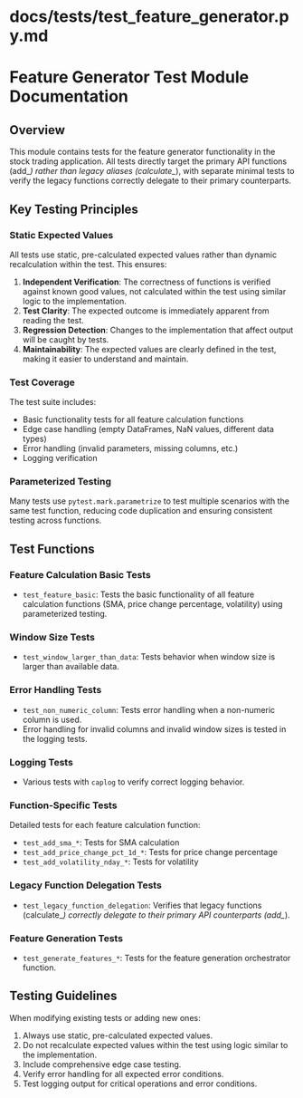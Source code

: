 # docs/tests/test_feature_generator.py.md

# Feature Generator Test Module Documentation

## Overview
This module contains tests for the feature generator functionality in the stock trading application. All tests directly target the primary API functions (add_*) rather than legacy aliases (calculate_*), with separate minimal tests to verify the legacy functions correctly delegate to their primary counterparts.

## Key Testing Principles

### Static Expected Values
All tests use static, pre-calculated expected values rather than dynamic recalculation within the test. This ensures:

1. **Independent Verification**: The correctness of functions is verified against known good values, not calculated within the test using similar logic to the implementation.
2. **Test Clarity**: The expected outcome is immediately apparent from reading the test.
3. **Regression Detection**: Changes to the implementation that affect output will be caught by tests.
4. **Maintainability**: The expected values are clearly defined in the test, making it easier to understand and maintain.

### Test Coverage
The test suite includes:

- Basic functionality tests for all feature calculation functions
- Edge case handling (empty DataFrames, NaN values, different data types)
- Error handling (invalid parameters, missing columns, etc.)
- Logging verification

### Parameterized Testing
Many tests use `pytest.mark.parametrize` to test multiple scenarios with the same test function, reducing code duplication and ensuring consistent testing across functions.

## Test Functions

### Feature Calculation Basic Tests
- `test_feature_basic`: Tests the basic functionality of all feature calculation functions (SMA, price change percentage, volatility) using parameterized testing.

### Window Size Tests
- `test_window_larger_than_data`: Tests behavior when window size is larger than available data.

### Error Handling Tests
- `test_non_numeric_column`: Tests error handling when a non-numeric column is used.
- Error handling for invalid columns and invalid window sizes is tested in the logging tests.

### Logging Tests
- Various tests with `caplog` to verify correct logging behavior.

### Function-Specific Tests
Detailed tests for each feature calculation function:
- `test_add_sma_*`: Tests for SMA calculation
- `test_add_price_change_pct_1d_*`: Tests for price change percentage
- `test_add_volatility_nday_*`: Tests for volatility

### Legacy Function Delegation Tests
- `test_legacy_function_delegation`: Verifies that legacy functions (calculate_*) correctly delegate to their primary API counterparts (add_*).

### Feature Generation Tests
- `test_generate_features_*`: Tests for the feature generation orchestrator function.

## Testing Guidelines
When modifying existing tests or adding new ones:

1. Always use static, pre-calculated expected values.
2. Do not recalculate expected values within the test using logic similar to the implementation.
3. Include comprehensive edge case testing.
4. Verify error handling for all expected error conditions.
5. Test logging output for critical operations and error conditions.
